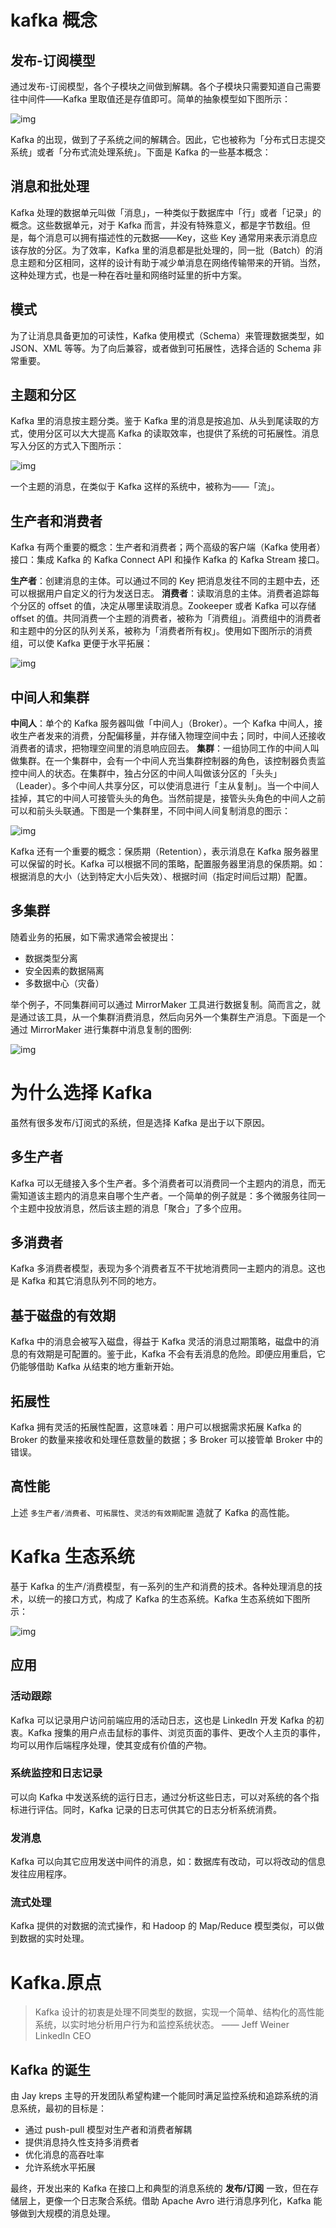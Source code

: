 # kafka 概念

## 发布-订阅模型

通过发布-订阅模型，各个子模块之间做到解耦。各个子模块只需要知道自己需要往中间件——Kafka 里取值还是存值即可。简单的抽象模型如下图所示：

![img](图片\6.01.jpg)

Kafka 的出现，做到了子系统之间的解耦合。因此，它也被称为「分布式日志提交系统」或者「分布式流处理系统」。下面是 Kafka 的一些基本概念：

## 消息和批处理

Kafka 处理的数据单元叫做「消息」，一种类似于数据库中「行」或者「记录」的概念。这些数据单元，对于 Kafka 而言，并没有特殊意义，都是字节数组。但是，每个消息可以拥有描述性的元数据——Key，这些 Key 通常用来表示消息应该存放的分区。为了效率，Kafka 里的消息都是批处理的，同一批（Batch）的消息主题和分区相同，这样的设计有助于减少单消息在网络传输带来的开销。当然，这种处理方式，也是一种在吞吐量和网络时延里的折中方案。

## 模式

为了让消息具备更加的可读性，Kafka 使用模式（Schema）来管理数据类型，如 JSON、XML 等等。为了向后兼容，或者做到可拓展性，选择合适的 Schema 非常重要。

## 主题和分区

Kafka 里的消息按主题分类。鉴于 Kafka 里的消息是按追加、从头到尾读取的方式，使用分区可以大大提高 Kafka 的读取效率，也提供了系统的可拓展性。消息写入分区的方式入下图所示：

![img](图片\6.02.jpg)

一个主题的消息，在类似于 Kafka 这样的系统中，被称为——「流」。

## 生产者和消费者

Kafka 有两个重要的概念：生产者和消费者；两个高级的客户端（Kafka 使用者）接口：集成 Kafka 的 Kafka Connect API 和操作 Kafka 的 Kafka Stream 接口。

**生产者**：创建消息的主体。可以通过不同的 Key 把消息发往不同的主题中去，还可以根据用户自定义的行为发送日志。
**消费者**：读取消息的主体。消费者追踪每个分区的 offset 的值，决定从哪里读取消息。Zookeeper 或者 Kafka 可以存储 offset 的值。共同消费一个主题的消费者，被称为「消费组」。消费组中的消费者和主题中的分区的队列关系，被称为「消费者所有权」。使用如下图所示的消费组，可以使 Kafka 更便于水平拓展：

![img](图片\6.03.jpg)

## 中间人和集群

**中间人**：单个的 Kafka 服务器叫做「中间人」（Broker）。一个 Kafka 中间人，接收生产者发来的消费，分配偏移量，并存储入物理空间中去；同时，中间人还接收消费者的请求，把物理空间里的消息响应回去。
**集群**：一组协同工作的中间人叫做集群。在一个集群中，会有一个中间人充当集群控制器的角色，该控制器负责监控中间人的状态。在集群中，独占分区的中间人叫做该分区的「头头」（Leader）。多个中间人共享分区，可以使消息进行「主从复制」。当一个中间人挂掉，其它的中间人可接管头头的角色。当然前提是，接管头头角色的中间人之前可以和前头头联通。下图是一个集群里，不同中间人间复制消息的图示：

![img](图片\6.04.jpg)

Kafka 还有一个重要的概念：保质期（Retention），表示消息在 Kafka 服务器里可以保留的时长。Kafka 可以根据不同的策略，配置服务器里消息的保质期。如：根据消息的大小（达到特定大小后失效）、根据时间（指定时间后过期）配置。

## 多集群

随着业务的拓展，如下需求通常会被提出：

- 数据类型分离
- 安全因素的数据隔离
- 多数据中心（灾备）

举个例子，不同集群间可以通过 MirrorMaker 工具进行数据复制。简而言之，就是通过该工具，从一个集群消费消息，然后向另外一个集群生产消息。下面是一个通过 MirrorMaker 进行集群中消息复制的图例:

![img](图片\6.05.jpg)

# 为什么选择 Kafka

虽然有很多发布/订阅式的系统，但是选择 Kafka 是出于以下原因。

## 多生产者

Kafka 可以无缝接入多个生产者。多个消费者可以消费同一个主题内的消息，而无需知道该主题内的消息来自哪个生产者。一个简单的例子就是：多个微服务往同一个主题中投放消息，然后该主题的消息「聚合」了多个应用。

## 多消费者

Kafka 多消费者模型，表现为多个消费者互不干扰地消费同一主题内的消息。这也是 Kafka 和其它消息队列不同的地方。

## 基于磁盘的有效期

Kafka 中的消息会被写入磁盘，得益于 Kafka 灵活的消息过期策略，磁盘中的消息的有效期是可配置的。鉴于此，Kafka 不会有丢消息的危险。即便应用重启，它仍能够借助 Kafka 从结束的地方重新开始。

## 拓展性

Kafka 拥有灵活的拓展性配置，这意味着：用户可以根据需求拓展 Kafka 的 Broker 的数量来接收和处理任意数量的数据；多 Broker 可以接管单 Broker 中的错误。

## 高性能

上述 `多生产者/消费者`、`可拓展性`、`灵活的有效期配置` 造就了 Kafka 的高性能。

# Kafka 生态系统

基于 Kafka 的生产/消费模型，有一系列的生产和消费的技术。各种处理消息的技术，以统一的接口方式，构成了 Kafka 的生态系统。Kafka 生态系统如下图所示：

![img](图片\6.07.jpg)

## 应用

### 活动跟踪

Kafka 可以记录用户访问前端应用的活动日志，这也是 LinkedIn 开发 Kafka 的初衷。Kafka 搜集的用户点击鼠标的事件、浏览页面的事件、更改个人主页的事件，均可以用作后端程序处理，使其变成有价值的产物。

### 系统监控和日志记录

可以向 Kafka 中发送系统的运行日志，通过分析这些日志，可以对系统的各个指标进行评估。同时，Kafka 记录的日志可供其它的日志分析系统消费。

### 发消息

Kafka 可以向其它应用发送中间件的消息，如：数据库有改动，可以将改动的信息发往应用程序。

### 流式处理

Kafka 提供的对数据的流式操作，和 Hadoop 的 Map/Reduce 模型类似，可以做到数据的实时处理。

# Kafka.原点

> Kafka 设计的初衷是处理不同类型的数据，实现一个简单、结构化的高性能系统，以实时地分析用户行为和监控系统状态。
> —— Jeff Weiner LinkedIn CEO

## Kafka 的诞生

由 Jay kreps 主导的开发团队希望构建一个能同时满足监控系统和追踪系统的消息系统，最初的目标是：

- 通过 push-pull 模型对生产者和消费者解耦
- 提供消息持久性支持多消费者
- 优化消息的高吞吐率
- 允许系统水平拓展

最终，开发出来的 Kafka 在接口上和典型的消息系统的 **发布/订阅** 一致，但在存储层上，更像一个日志聚合系统。借助 Apache Avro 进行消息序列化，Kafka 能够做到大规模的消息处理。